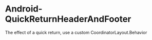 # Android-QuickReturnHeaderAndFooter
The effect of a quick return, use a custom CoordinatorLayout.Behavior

